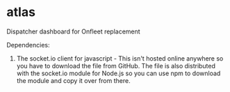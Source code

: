 # atlas
Dispatcher dashboard for Onfleet replacement

Dependencies:
1. The socket.io client for javascript - This isn't hosted online anywhere so you have to download the
file from GitHub. The file is also distributed with the socket.io module for Node.js so you can use
npm to download the module and copy it over from there.
